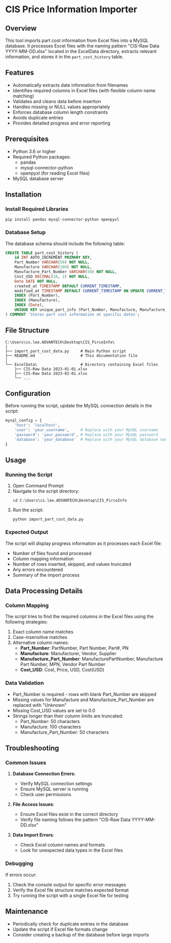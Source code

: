 # CIS Price Information Importer

## Overview
This tool imports part cost information from Excel files into a MySQL database. It processes Excel files with the naming pattern "CIS-Raw Data YYYY-MM-DD.xlsx" located in the ExcelData directory, extracts relevant information, and stores it in the `part_cost_history` table.

## Features
- Automatically extracts date information from filenames
- Identifies required columns in Excel files (with flexible column name matching)
- Validates and cleans data before insertion
- Handles missing or NULL values appropriately
- Enforces database column length constraints
- Avoids duplicate entries
- Provides detailed progress and error reporting

## Prerequisites
- Python 3.6 or higher
- Required Python packages:
  - pandas
  - mysql-connector-python
  - openpyxl (for reading Excel files)
- MySQL database server

## Installation

### Install Required Libraries
```
pip install pandas mysql-connector-python openpyxl
```

### Database Setup
The database schema should include the following table:

```sql
CREATE TABLE part_cost_history (
    id INT AUTO_INCREMENT PRIMARY KEY,
    Part_Number VARCHAR(50) NOT NULL,
    Manufacture VARCHAR(100) NOT NULL,
    Manufacture_Part_Number VARCHAR(50) NOT NULL,
    Cost_USD DECIMAL(10, 2) NOT NULL,
    Date DATE NOT NULL,
    created_at TIMESTAMP DEFAULT CURRENT_TIMESTAMP,
    modified_at TIMESTAMP DEFAULT CURRENT_TIMESTAMP ON UPDATE CURRENT_TIMESTAMP,
    INDEX (Part_Number),
    INDEX (Manufacture),
    INDEX (Date),
    UNIQUE KEY unique_part_info (Part_Number, Manufacture, Manufacture_Part_Number, Date)
) COMMENT 'Stores part cost information at specific dates';
```

## File Structure
```
C:\Users\cs.lee.ADVANTECH\Desktop\CIS_PirceInfo\
│
├── import_part_cost_data.py     # Main Python script
├── README.md                    # This documentation file
│
└── ExcelData\                   # Directory containing Excel files
    ├── CIS-Raw Data 2023-01-01.xlsx
    ├── CIS-Raw Data 2023-02-01.xlsx
    └── ...
```

## Configuration
Before running the script, update the MySQL connection details in the script:

```python
mysql_config = {
    'host': 'localhost',
    'user': 'your_username',     # Replace with your MySQL username
    'password': 'your_password', # Replace with your MySQL password
    'database': 'your_database'  # Replace with your MySQL database name
}
```

## Usage

### Running the Script
1. Open Command Prompt
2. Navigate to the script directory:
   ```
   cd C:\Users\cs.lee.ADVANTECH\Desktop\CIS_PirceInfo
   ```
3. Run the script:
   ```
   python import_part_cost_data.py
   ```

### Expected Output
The script will display progress information as it processes each Excel file:
- Number of files found and processed
- Column mapping information
- Number of rows inserted, skipped, and values truncated
- Any errors encountered
- Summary of the import process

## Data Processing Details

### Column Mapping
The script tries to find the required columns in the Excel files using the following strategies:
1. Exact column name matches
2. Case-insensitive matches
3. Alternative column names:
   - **Part_Number**: PartNumber, Part Number, Part#, PN
   - **Manufacture**: Manufacturer, Vendor, Supplier
   - **Manufacture_Part_Number**: ManufacturePartNumber, Manufacture Part Number, MPN, Vendor Part Number
   - **Cost_USD**: Cost, Price, USD, Cost(USD)

### Data Validation
- Part_Number is required - rows with blank Part_Number are skipped
- Missing values for Manufacture and Manufacture_Part_Number are replaced with "Unknown"
- Missing Cost_USD values are set to 0.0
- Strings longer than their column limits are truncated:
  - Part_Number: 50 characters
  - Manufacture: 100 characters
  - Manufacture_Part_Number: 50 characters

## Troubleshooting

### Common Issues
1. **Database Connection Errors**:
   - Verify MySQL connection settings
   - Ensure MySQL server is running
   - Check user permissions

2. **File Access Issues**:
   - Ensure Excel files exist in the correct directory
   - Verify file naming follows the pattern "CIS-Raw Data YYYY-MM-DD.xlsx"

3. **Data Import Errors**:
   - Check Excel column names and formats
   - Look for unexpected data types in the Excel files

### Debugging
If errors occur:
1. Check the console output for specific error messages
2. Verify the Excel file structure matches expected format
3. Try running the script with a single Excel file for testing

## Maintenance
- Periodically check for duplicate entries in the database
- Update the script if Excel file formats change
- Consider creating a backup of the database before large imports
